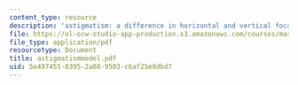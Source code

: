 ```yaml
---
content_type: resource
description: 'astigmatism: a difference in horizontal and vertical focal distance'
file: https://ol-ocw-studio-app-production.s3.amazonaws.com/courses/mas-450-holographic-imaging-spring-2003/5e49745503952a089503c6af25e8dbd7_astigmatismmodel.pdf
file_type: application/pdf
resourcetype: Document
title: astigmatismmodel.pdf
uid: 5e497455-0395-2a08-9503-c6af25e8dbd7
---
```

